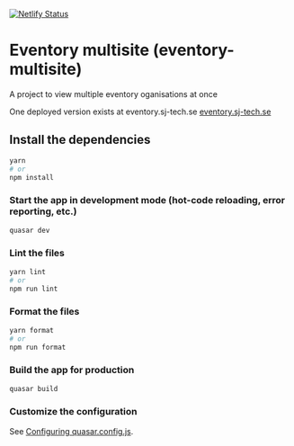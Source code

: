 [![Netlify Status](https://api.netlify.com/api/v1/badges/220acd99-3fa3-4cc8-b99e-b455b28868bb/deploy-status)](https://app.netlify.com/sites/eventory-multisite/deploys)

# Eventory multisite (eventory-multisite)

A project to view multiple eventory oganisations at once

One deployed version exists at eventory.sj-tech.se [eventory.sj-tech.se](https://eventory.sj-tech.se)

## Install the dependencies

```bash
yarn
# or
npm install
```

### Start the app in development mode (hot-code reloading, error reporting, etc.)

```bash
quasar dev
```

### Lint the files

```bash
yarn lint
# or
npm run lint
```

### Format the files

```bash
yarn format
# or
npm run format
```

### Build the app for production

```bash
quasar build
```

### Customize the configuration

See [Configuring quasar.config.js](https://v2.quasar.dev/quasar-cli-vite/quasar-config-js).

